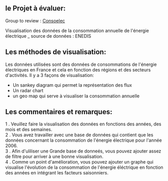 ## le Projet à évaluer:

Group to review : [Consoelec](https://github.com/hichamelhady/ConsoElec)

Visualisation des données de la consommation annuelle de l'énergie électrique _ source de données : ENEDIS

## Les méthodes de visualisation:
Les données utilisées sont des données de consommations de l'énergie électriques en France et cela en fonction des régions et des secteurs d'activités.
Il y a 3 façons de visualisation:
- Un sankey diagram qui permet la représentation des flux
- Un radar chart
- un geo map qui serve à visualiser la consommation annuelle
## Les commentaires et remarques:
 <ls> 
 1 . Veuillez faire la visualisation des données en fonctions des années, des mois et des semaines.
 </br>
 2 . Vous avez travailler avec une base de données qui contient que les données concernant la consommation de l'énergie électrique pour l'année 2006.
  </br>
 3 . Afin d'uliliser une Grande base de donneés, vous pouvez ajouter assez de filtre pour arriver à une bonne visualisation.
  </br>
 4 . Comme un point d'amélioration, vous pouvez ajouter un graphe qui visualise l'évolution de la consommation de l'énergie éléctrique en fonction des années en intégrant les facteurs saisonniers.
 </ls>
